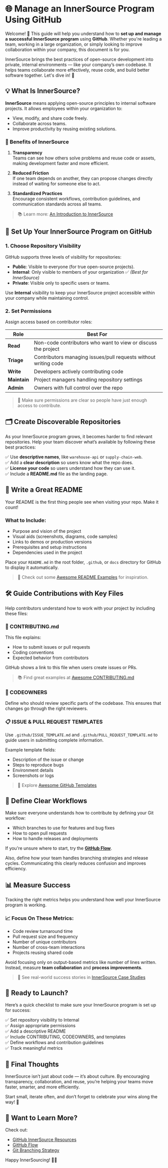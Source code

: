 # 🌐 Manage an InnerSource Program Using GitHub

Welcome! 👋 This guide will help you understand how to **set up and manage a successful InnerSource program** using **GitHub**. Whether you're leading a team, working in a large organization, or simply looking to improve collaboration within your company, this document is for you.

InnerSource brings the best practices of open-source development into private, internal environments — like your company’s own codebase. It helps teams collaborate more effectively, reuse code, and build better software together. Let's dive in! 🚀

## 💡 What Is InnerSource?

**InnerSource** means applying open-source principles to internal software projects. It allows employees within your organization to:

- View, modify, and share code freely.
- Collaborate across teams.
- Improve productivity by reusing existing solutions.

### 🌱 Benefits of InnerSource

1. **Transparency**  
   Teams can see how others solve problems and reuse code or assets, making development faster and more efficient.

2. **Reduced Friction**  
   If one team depends on another, they can propose changes directly instead of waiting for someone else to act.

3. **Standardized Practices**  
   Encourage consistent workflows, contribution guidelines, and communication standards across all teams.

> 📚 Learn more: [An Introduction to InnerSource](https://resources.github.com/whitepapers/introduction-to-innersource/)

## 🔧 Set Up Your InnerSource Program on GitHub

### 1. Choose Repository Visibility

GitHub supports three levels of visibility for repositories:

- **Public**: Visible to everyone (for true open-source projects).
- **Internal**: Only visible to members of your organization ✅ *(Best for InnerSource)*
- **Private**: Visible only to specific users or teams.

Use **Internal** visibility to keep your InnerSource project accessible within your company while maintaining control.

### 2. Set Permissions

Assign access based on contributor roles:

| Role | Best For |
|------|----------|
| **Read** | Non-code contributors who want to view or discuss the project |
| **Triage** | Contributors managing issues/pull requests without writing code |
| **Write** | Developers actively contributing code |
| **Maintain** | Project managers handling repository settings |
| **Admin** | Owners with full control over the repo |

> 🔐 Make sure permissions are clear so people have just enough access to contribute.

## 🗂️ Create Discoverable Repositories

As your InnerSource program grows, it becomes harder to find relevant repositories. Help your team discover what’s available by following these best practices:

✅ Use **descriptive names**, like `warehouse-api` or `supply-chain-web`.  
✅ Add a **clear description** so users know what the repo does.  
✅ **License your code** so users understand how they can use it.  
✅ Include a **README.md** file as the landing page.

## 📄 Write a Great README

Your README is the first thing people see when visiting your repo. Make it count!

### What to Include:

- Purpose and vision of the project
- Visual aids (screenshots, diagrams, code samples)
- Links to demos or production versions
- Prerequisites and setup instructions
- Dependencies used in the project

Place your `README.md` in the root folder, `.github`, or `docs` directory for GitHub to display it automatically.

> 🎨 Check out some [Awesome README Examples](https://github.com/matiassingers/awesome-readme) for inspiration.

## 🛠️ Guide Contributions with Key Files

Help contributors understand how to work with your project by including these files:

### 📝 CONTRIBUTING.md
This file explains:
- How to submit issues or pull requests
- Coding conventions
- Expected behavior from contributors

GitHub shows a link to this file when users create issues or PRs.

> 📚 Find great examples at [Awesome CONTRIBUTING.md](https://github.com/mntnr/awesome-contributing)

### 👮 CODEOWNERS
Define who should review specific parts of the codebase. This ensures that changes go through the right reviewers.

### 📋 ISSUE & PULL REQUEST TEMPLATES
Use `.github/ISSUE_TEMPLATE.md` and `.github/PULL_REQUEST_TEMPLATE.md` to guide users in submitting complete information.

Example template fields:
- Description of the issue or change
- Steps to reproduce bugs
- Environment details
- Screenshots or logs

> 📁 Explore [Awesome GitHub Templates](https://github.com/devspace/awesome-github-templates)

## 🔄 Define Clear Workflows

Make sure everyone understands how to contribute by defining your Git workflow:

- Which branches to use for features and bug fixes
- How to open pull requests
- How to handle releases and deployments

If you're unsure where to start, try the **[GitHub Flow](https://guides.github.com/introduction/flow/)**.

Also, define how your team handles branching strategies and release cycles. Communicating this clearly reduces confusion and improves efficiency.

## 📊 Measure Success

Tracking the right metrics helps you understand how well your InnerSource program is working.

### 📈 Focus On These Metrics:

- Code review turnaround time
- Pull request size and frequency
- Number of unique contributors
- Number of cross-team interactions
- Projects reusing shared code

Avoid focusing only on output-based metrics like number of lines written. Instead, measure **team collaboration** and **process improvements**.

> 📖 See real-world success stories in [InnerSource Case Studies](https://gist.github.com/githubteacher/9fe53687a5f173d1d64c24c68625349e)

## 🧰 Ready to Launch?

Here’s a quick checklist to make sure your InnerSource program is set up for success:

✅ Set repository visibility to Internal  
✅ Assign appropriate permissions  
✅ Add a descriptive README  
✅ Include CONTRIBUTING, CODEOWNERS, and templates  
✅ Define workflows and contribution guidelines  
✅ Track meaningful metrics  

## 🙌 Final Thoughts

InnerSource isn’t just about code — it’s about culture. By encouraging transparency, collaboration, and reuse, you’re helping your teams move faster, smarter, and more efficiently.

Start small, iterate often, and don’t forget to celebrate your wins along the way! 🎉

## 📣 Want to Learn More?

Check out:
- [GitHub InnerSource Resources](https://resources.github.com/)
- [GitHub Flow](https://guides.github.com/introduction/flow/)
- [Git Branching Strategy](https://learn.microsoft.com/en-us/azure/devops/repos/git/git-branching-guidance)

Happy InnerSourcing! 🚀✨
